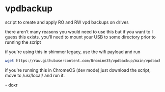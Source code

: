 # vpdbackup
script to create and apply RO and RW vpd backups on drives

there aren't many reasons you would need to use this but if you want to I guess this exists. you'll need to mount your USB to some directory prior to running the script

if you're using this in shimmer legacy, use the wifi payload and run 

```bash
wget https://raw.githubusercontent.com/Bromine35/vpdbackup/main/vpdbackup.sh && sudo bash vpdbackup.sh
```

if you're running this in ChromeOS (dev mode) just download the script, move to /usr/local/ and run it.

\- doxr
